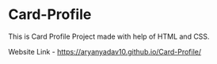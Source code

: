 # Card-Profile

This is Card Profile Project made with help of HTML and CSS.

Website Link - https://aryanyadav10.github.io/Card-Profile/
